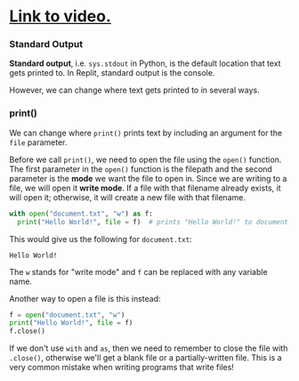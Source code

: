 # [Link to video.](https://www.youtube.com/watch?v=Xut27fo2ULk&list=PLVD25niNi0Bm4sxSLHOMjqB7ZTPb7Bjxf&index=15)

### Standard Output

**Standard output**, i.e. `sys.stdout` in Python, is the default location that text gets printed to. In Replit, standard output is the console.

However, we can change where text gets printed to in several ways.

### print()

We can change where `print()` prints text by including an argument for the `file` parameter.

Before we call `print()`, we need to open the file using the `open()` function. The first parameter in the `open()` function is the filepath and the second parameter is the **mode** we want the file to open in. Since we are writing to a file, we will open it **write mode**. If a file with that filename already exists, it will open it; otherwise, it will create a new file with that filename.

```python
with open("document.txt", "w") as f:
  print("Hello World!", file = f)  # prints "Hello World!" to document.txt
```

This would give us the following for `document.txt`:

```
Hello World!
```

The `w` stands for "write mode" and `f` can be replaced with any variable name.

Another way to open a file is this instead:

```python
f = open("document.txt", "w")
print("Hello World!", file = f)
f.close()
```

If we don't use `with` and `as`, then we need to remember to close the file with `.close()`, otherwise we'll get a blank file or a partially-written file. This is a very common mistake when writing programs that write files!

